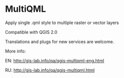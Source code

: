 MultiQML
========

Apply single .qml style to multiple raster or vector layers

Compatible with QGIS 2.0

Translations and plugs for new services are welcome.

More info: 

EN: http://gis-lab.info/qa/qgis-multiqml-eng.html

RU: http://gis-lab.info/qa/qgis-multiqml.html
